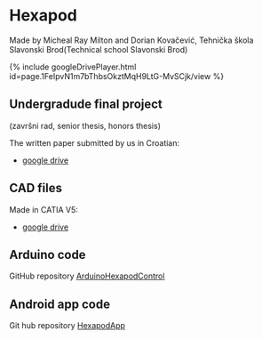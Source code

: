 # Hexapod
Made by Micheal Ray Milton and Dorian Kovačević, Tehnička škola Slavonski Brod(Technical school Slavonski Brod)

{% include googleDrivePlayer.html id=page.1FeIpvN1m7bThbsOkztMqH9LtG-MvSCjk/view %}

## Undergradude final project
(završni rad, senior thesis, honors thesis)

The written paper submitted by us in Croatian:
- [google drive](https://drive.google.com/file/d/1IeAkGCefQATIOI2VWCPJCTtHlTw8PiWc/view?usp=sharing)

## CAD files
Made in CATIA V5:
- [google drive](https://drive.google.com/drive/folders/1QQRWzVuSSnGnp3QAfDBRTR51gKrdCw-J?usp=sharing)

## Arduino code
GitHub repository [ArduinoHexapodControl](https://github.com/DorianK29/ArduinoHexapodControl)

## Android app code
Git hub repository [HexapodApp](https://github.com/DorianK29/HexapodApp)
